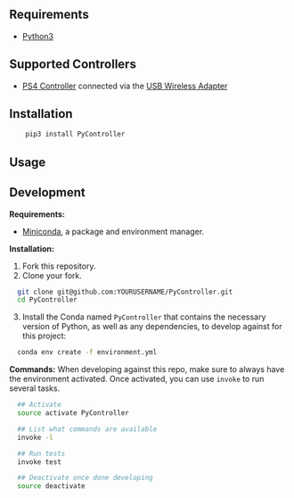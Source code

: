 ## Requirements

- [Python3](https://www.python.org/downloads/)

## Supported Controllers

- [PS4 Controller](https://www.playstation.com/en-us/explore/accessories/gaming-controllers/dualshock-4/) connected via the [USB Wireless Adapter](https://www.playstation.com/en-us/explore/accessories/gaming-controllers/dualshock-4-usb-wireless-adaptor/)


## Installation

```bash
    pip3 install PyController
```

## Usage

## Development

**Requirements:**
- [Miniconda](https://conda.io/docs/user-guide/install/index.html), a package and environment manager.

**Installation:**
  1. Fork this repository.
  2. Clone your fork.

```bash
  git clone git@github.com:YOURUSERNAME/PyController.git
  cd PyController
```

  3. Install the Conda named `PyController` that contains the necessary version of Python, as well as any dependencies, to develop against for this project:

```bash
  conda env create -f environment.yml
```

**Commands:**
When developing against this repo, make sure to always have the environment activated. Once activated, you can use `invoke` to run several tasks.

```bash
  ## Activate
  source activate PyController

  ## List what commands are available
  invoke -l

  ## Run tests
  invoke test

  ## Deactivate once done developing
  source deactivate

```
